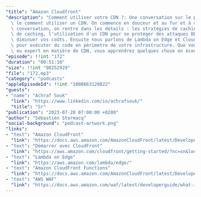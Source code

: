 ```yaml
---
"title": "Amazon Cloudfront"
"description": "Comment utiliser votre CDN ?: Une conversation sur le pourquoi et\
  \ le comment utiliser un CDN. On commence en douceur et au fur et à mesure de la\
  \ conversation, on rentre dans les détails : les stratégies de caching, des clés\
  \ de caching, l'utilisation d'un CDN pour se protéger des attaques DDOS ou pour\
  \ diminuer vos coûts. Ensuite nous parlons de Lambda on Edge et CloudFront functions\
  \ pour exécuter du code en périmetre de votre infrastructure. Que vous soyez débutant\
  \ ou expert en matière de CDN, vous apprendrez quelques chose en écoutant cet épisode."
"episode": !!int "172"
"duration": "00:51:10"
"size": !!int "98252929"
"file": "172.mp3"
"category": "podcasts"
"appleEpisodeId": !!int "1000663120022"
"guests":
- "name": "Achraf Souk"
  "link": "https://www.linkedin.com/in/achrafsouk/"
  "title": "Sr"
"publication": "2023-07-28 07:00:00 +0200"
"author": "Sébastien Stormacq"
"social-background": "podcast-artwork.png"
"links":
- "text": "Amazon CloudFront"
  "link": "https://docs.aws.amazon.com/AmazonCloudFront/latest/DeveloperGuide/Introduction.html"
- "text": "Démarrer avec CloudFront"
  "link": "https://aws.amazon.com/cloudfront/getting-started/?nc=sn&loc=4"
- "text": "Lambda on Edge"
  "link": "https://aws.amazon.com/lambda/edge/"
- "text": "Amazon CloudFront Functions"
  "link": "https://docs.aws.amazon.com/AmazonCloudFront/latest/DeveloperGuide/cloudfront-functions.html"
- "text": "AWS WAF"
  "link": "https://docs.aws.amazon.com/waf/latest/developerguide/what-is-aws-waf.html"
---
```

